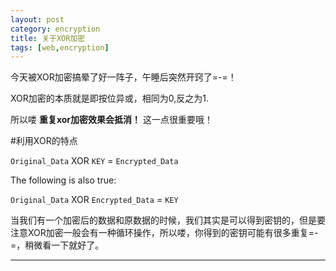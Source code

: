 ```yaml
---
layout: post
category: encryption
title: 关于XOR加密
tags: [web,encryption]
---
```

今天被XOR加密搞晕了好一阵子，午睡后突然开窍了=-=！

<!--more-->

XOR加密的本质就是即按位异或，相同为0,反之为1.

所以喽  **重复xor加密效果会抵消！** 这一点很重要哦！

#利用XOR的特点

`Original_Data` XOR `KEY` = `Encrypted_Data`

The following is also true:

`Original_Data` XOR `Encrypted_Data` = `KEY`


当我们有一个加密后的数据和原数据的时候，我们其实是可以得到密钥的，但是要注意XOR加密一般会有一种循环操作，所以喽，你得到的密钥可能有很多重复=-=，稍微看一下就好了。



-----------
